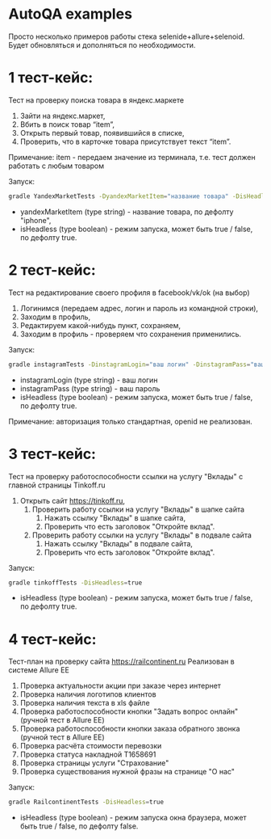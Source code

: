 # AutoQA examples

Просто несколько примеров работы стека selenide+allure+selenoid. Будет обновляться и дополняться по необходимости.

# 1 тест-кейс:
Тест на проверку поиска товара в яндекс.маркете

1. Зайти на яндекс.маркет,
2. Вбить в поиск товар “item”,
3. Открыть первый товар, появившийся в списке,
4. Проверить, что в карточке товара присутствует текст “item”.

Примечание: item - передаем значение из терминала, т.е. тест должен работать с любым товаром

Запуск:
```sh
gradle YandexMarketTests -DyandexMarketItem="название товара" -DisHeadless=true 
```
* yandexMarketItem (type string) - название товара, по дефолту "iphone",
* isHeadless (type boolean) - режим запуска, может быть true / false, по дефолту true.

# 2 тест-кейс:

Тест на редактирование своего профиля в facebook/vk/ok (на выбор)

1. Логинимся (передаем адрес, логин и пароль из командной строки),
2. Заходим в профиль,
3. Редактируем какой-нибудь пункт, сохраняем,
4. Заходим в профиль - проверяем что сохранения применились.

Запуск:
```sh 
gradle instagramTests -DinstagramLogin="ваш логин" -DinstagramPass="ваш пароль" -DisHeadless=true  
```
* instagramLogin (type string) - ваш логин
* instagramPass (type string) - ваш пароль
* isHeadless (type boolean) - режим запуска, может быть true / false, по дефолту true.

Примечание: авторизация только стандартная, openid не реализован.

# 3 тест-кейс:

Тест на проверку работоспособности ссылки на услугу "Вклады" с главной страницы Tinkoff.ru

1. Открыть сайт https://tinkoff.ru,
    1. Проверить работу ссылки на услугу "Вклады" в шапке сайта
       1. Нажать ссылку "Вклады" в шапке сайта, 
       2. Проверить что есть заголовок "Откройте вклад". 
    2. Проверить работу ссылки на услугу "Вклады" в подвале сайта
       1. Нажать ссылку "Вклады" в подвале сайта, 
       2. Проверить что есть заголовок "Откройте вклад". 

Запуск:
```sh 
gradle tinkoffTests -DisHeadless=true 
```
* isHeadless (type boolean) - режим запуска, может быть true / false, по дефолту true.

# 4 тест-кейс:

Тест-план на проверку сайта https://railcontinent.ru
Реализован в системе Allure EE

1. Проверка актуальности акции при заказе через интернет
2. Проверка наличия логотипов клиентов
3. Проверка наличия текста в xls файле
4. Проверка работоспособности кнопки "Задать вопрос онлайн" (ручной тест в Allure EE)
5. Проверка работоспособности кнопки заказа обратного звонка (ручной тест в Allure EE)
6. Проверка расчёта стоимости перевозки
7. Проверка статуса накладной Т1658691
8. Проверка страницы услуги "Страхование"
9. Проверка существования нужной фразы на странице "О нас"

Запуск:
```sh 
gradle RailcontinentTests -DisHeadless=true 
```
* isHeadless (type boolean) - режим запуска окна браузера, может быть true / false, по дефолту false.

